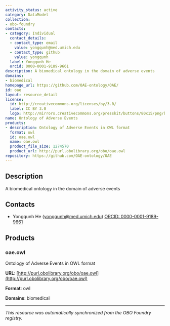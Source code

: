 ```yaml
---
activity_status: active
category: DataModel
collection:
- obo-foundry
contacts:
- category: Individual
  contact_details:
  - contact_type: email
    value: yongqunh@med.umich.edu
  - contact_type: github
    value: yongqunh
  label: Yongqunh He
  orcid: 0000-0001-9189-9661
description: A biomedical ontology in the domain of adverse events
domains:
- biomedical
homepage_url: https://github.com/OAE-ontology/OAE/
id: oae
layout: resource_detail
license:
  id: http://creativecommons.org/licenses/by/3.0/
  label: CC BY 3.0
  logo: http://mirrors.creativecommons.org/presskit/buttons/80x15/png/by.png
name: Ontology of Adverse Events
products:
- description: Ontology of Adverse Events in OWL format
  format: owl
  id: oae.owl
  name: oae.owl
  product_file_size: 1274570
  product_url: http://purl.obolibrary.org/obo/oae.owl
repository: https://github.com/OAE-ontology/OAE
---
```

## Description

A biomedical ontology in the domain of adverse events

## Contacts

- Yongqunh He (yongqunh@med.umich.edu) [ORCID: 0000-0001-9189-9661](https://orcid.org/0000-0001-9189-9661)

## Products

### oae.owl

Ontology of Adverse Events in OWL format

**URL**: [http://purl.obolibrary.org/obo/oae.owl](http://purl.obolibrary.org/obo/oae.owl)

**Format**: owl

**Domains**: biomedical

---

*This resource was automatically synchronized from the OBO Foundry registry.*